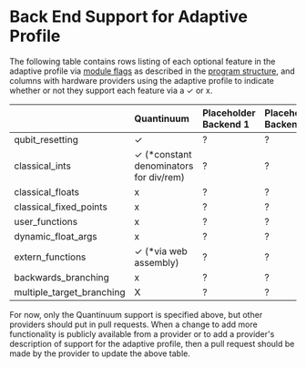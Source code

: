 # Back End Support for Adaptive Profile

The following table contains rows listing of each optional feature in the adaptive profile via [module flags](../Adaptive_Profile.md#module-flags-metadata)
as described in the [program structure](../Adaptive_Profile.md#program-structure), and
columns with hardware providers using the adaptive profile to indicate whether or not they support each feature via a ✓ or x.

|                         | Quantinuum                              | Placeholder Backend 1 | Placeholder Backend 2 | Placeholder Backend 3 |
| :-----------------------| :---------------------------------------| :---------------------| :---------------------| :---------------------|
| qubit_resetting         | ✓ | ? | ? | ? |
| classical_ints          | ✓ (\*constant denominators for div/rem) | ? | ? | ? |
| classical_floats        | x | ? | ? | ? |
| classical_fixed_points  | x | ? | ? | ? |
| user_functions          | x | ? | ? | ? |
| dynamic_float_args      | x | ? | ? | ? |
| extern_functions        | ✓ (\*via web assembly) | ? | ? | ? |
| backwards_branching     | x | ? | ? | ? |
| multiple_target_branching| X | ? | ? | ? |

For now, only the Quantinuum support is specified above, but other providers should put in pull requests.
When a change to add more functionality is publicly available from a provider or to add a provider's description of support for the adaptive profile,
then a pull request should be made by the provider to update the above table.
